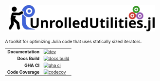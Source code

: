 <h1 align="center">
<picture>
  <source media="(prefers-color-scheme: dark)" srcset="docs/src/assets/logo-dark.png">
  <source media="(prefers-color-scheme: light)" srcset="docs/src/assets/logo.png">
  <img alt="Shows the logo of UnrolledUtilities.jl" src="docs/src/assets/logo.png" width="480px">
</picture>
</h1>

A toolkit for optimizing Julia code that uses statically sized iterators.

|||
|---------------------:|:----------------------------------------------|
| **Documentation**    | [![dev][docs-dev-img]][docs-dev-url]          |
| **Docs Build**       | [![docs build][docs-bld-img]][docs-bld-url]   |
| **GHA CI**           | [![gha ci][gha-ci-img]][gha-ci-url]           |
| **Code Coverage**    | [![codecov][codecov-img]][codecov-url]        |

[docs-dev-img]: https://img.shields.io/badge/docs-dev-blue.svg
[docs-dev-url]: https://CliMA.github.io/UnrolledUtilities.jl/dev/

[docs-bld-img]: https://github.com/CliMA/UnrolledUtilities.jl/actions/workflows/Documentation.yml/badge.svg
[docs-bld-url]: https://github.com/CliMA/UnrolledUtilities.jl/actions/workflows/Documentation.yml

[gha-ci-img]: https://github.com/CliMA/UnrolledUtilities.jl/actions/workflows/ci.yml/badge.svg
[gha-ci-url]: https://github.com/CliMA/UnrolledUtilities.jl/actions/workflows/ci.yml

[codecov-img]: https://codecov.io/gh/CliMA/UnrolledUtilities.jl/branch/main/graph/badge.svg
[codecov-url]: https://codecov.io/gh/CliMA/UnrolledUtilities.jl


